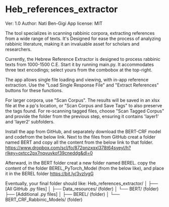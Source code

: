 # Heb_references_extractor
Ver: 1.0
Author: Nati Ben-Gigi
App license: MIT

The tool specializes in scanning rabbinic corpora, 
extracting references from a wide range of texts. 
It's Designed for ease the process of analyzing rabbinic literature, 
making it an invaluable asset for scholars and researchers.

Currently, the Hebrew Reference Extractor is designed to process rabbinic texts from 1000-1500 C.E. 
Start it by running main.py. It accommodates three text encodings; select yours from the 
combobox at the top-right.

The app allows single file loading and viewing, with in-app reference extraction. 
Use the "Load Single Response File" and "Extract References" buttons for these functions. 

For larger corpora, use "Scan Corpus". The results will be saved in an xlsx file at the a
pp's location, or "Scan Corpus and Save Tags" to also preserve the tags found. 
For re-scanning tagged files, choose "Scan Tagged Corpus" and provide the folder from the 
previous step, ensuring it contains 'layer1' and 'layer2' subfolders.

Install the app from GitHub, and separately download the BERT-CRF model and codefrom the 
below link. 
Next to the files from GitHub creat a folder named BERT and copy all the content from the below 
link to that folder.
https://www.dropbox.com/scl/fo/872pnzxqxl378t64syeyl/h?rlkey=oxtcc2px7nqvuvkof39cneddg&dl=0

Afterward, in the BERT folder creat a new folder named BEREL.
copy the content of the folder BEREL_PyTorch_Model (from the below like), and place it in the BEREL folder 
https://bit.ly/3vzlvgG

Eventually, your final folder should like:
Heb_references_extractor/
│
├── [All GitHub .py files]
│
├── Data_resources/ (folder)
│
└── BERT/ (folder)
    ├── [Additional .py files]
    │
    ├── BEREL/ (folder)
    │
    └── BERT_CRF_Rabbinic_Models/ (folder)

